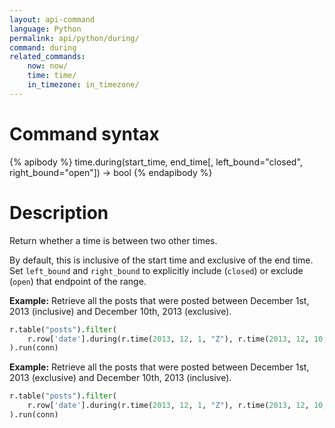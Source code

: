 ```yaml
---
layout: api-command
language: Python
permalink: api/python/during/
command: during
related_commands:
    now: now/
    time: time/
    in_timezone: in_timezone/
---
```


# Command syntax #

{% apibody %}
time.during(start_time, end_time[, left_bound="closed", right_bound="open"])
    &rarr; bool
{% endapibody %}

# Description #

Return whether a time is between two other times.

By default, this is inclusive of the start time and exclusive of the end time. Set `left_bound` and `right_bound` to explicitly include (`closed`) or exclude (`open`) that endpoint of the range.

__Example:__ Retrieve all the posts that were posted between December 1st, 2013 (inclusive) and December 10th, 2013 (exclusive).

```py
r.table("posts").filter(
    r.row['date'].during(r.time(2013, 12, 1, "Z"), r.time(2013, 12, 10, "Z"))
).run(conn)
```


__Example:__ Retrieve all the posts that were posted between December 1st, 2013 (exclusive) and December 10th, 2013 (inclusive).

```py
r.table("posts").filter(
    r.row['date'].during(r.time(2013, 12, 1, "Z"), r.time(2013, 12, 10, "Z"), left_bound="open", right_bound="closed")
).run(conn)
```

